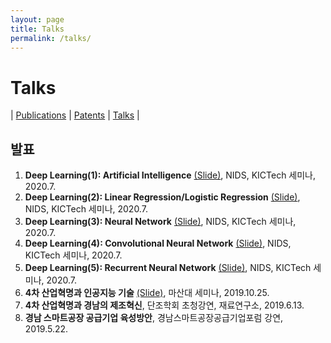```yaml
---
layout: page
title: Talks
permalink: /talks/
---
```


# Talks
| [Publications](/publications/) 
| [Patents](/patents/) 
| [Talks](/talks/) |

## 발표
1. <b>Deep Learning(1): Artificial Intelligence</b> [(Slide)][20-1], NIDS, KICTech 세미나, 2020.7.
2. <b>Deep Learning(2): Linear Regression/Logistic Regression</b> [(Slide)][20-2], NIDS, KICTech 세미나, 2020.7.
3. <b>Deep Learning(3): Neural Network</b> [(Slide)][20-3], NIDS, KICTech 세미나, 2020.7. 
4. <b>Deep Learning(4): Convolutional Neural Network</b> [(Slide)][20-4], NIDS, KICTech 세미나, 2020.7.
5. <b>Deep Learning(5): Recurrent Neural Network</b> [(Slide)][20-5], NIDS, KICTech 세미나, 2020.7.
1. <b>4차 산업혁명과 인공지능 기술</b> [(Slide)][19-1], 마산대 세미나, 2019.10.25.
2. <b>4차 산업혁명과 경남의 제조혁신</b>, 단조학회 초청강연, 재료연구소, 2019.6.13.
3. <b>경남 스마트공장 공급기업 육성방안</b>, 경남스마트공장공급기업포럼 강연, 2019.5.22.

[20-1]: https://drive.google.com/file/d/1sYEXUa-nlXMEFE9tAXKGff5BeWVx7Bk7/view?usp=sharing
[20-2]: https://drive.google.com/file/d/1fAx_Bq1MEVfvCgAI5W3uLhSnouX2Gqmd/view?usp=sharing
[20-3]: https://drive.google.com/file/d/1v7n1HykBrcEytKgxT34lMr1jyB4Vo08N/view?usp=sharing
[20-4]: https://drive.google.com/file/d/1C1R__rKcYEycsi-bh1QpJryF94sCx03k/view?usp=sharing
[20-5]: https://drive.google.com/file/d/1TI3KC7PdendVFJXspa_mKh_knjAeHz5U/view?usp=sharing
[19-1]: https://drive.google.com/file/d/1esrf6mtwqVRaDlEgZSGySTgY7cclT431/view?usp=sharing
